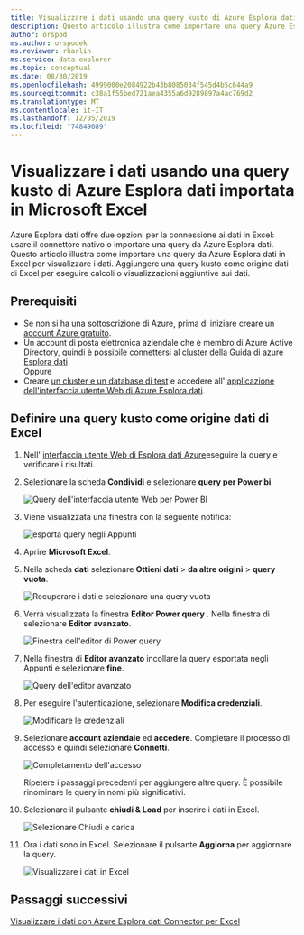 ```yaml
---
title: Visualizzare i dati usando una query kusto di Azure Esplora dati importata in Microsoft Excel
description: Questo articolo illustra come importare una query Azure Esplora dati kusto in Microsoft Excel.
author: orspod
ms.author: orspodek
ms.reviewer: rkarlin
ms.service: data-explorer
ms.topic: conceptual
ms.date: 08/30/2019
ms.openlocfilehash: 4999000e2084922b43b8085034f545d4b5c644a9
ms.sourcegitcommit: c38a1f55bed721aea4355a6d9289897a4ac769d2
ms.translationtype: MT
ms.contentlocale: it-IT
ms.lasthandoff: 12/05/2019
ms.locfileid: "74849089"
---
```

# <a name="visualize-data-using-an-azure-data-explorer-kusto-query-imported-into-microsoft-excel"></a>Visualizzare i dati usando una query kusto di Azure Esplora dati importata in Microsoft Excel

Azure Esplora dati offre due opzioni per la connessione ai dati in Excel: usare il connettore nativo o importare una query da Azure Esplora dati. Questo articolo illustra come importare una query da Azure Esplora dati in Excel per visualizzare i dati. Aggiungere una query kusto come origine dati di Excel per eseguire calcoli o visualizzazioni aggiuntive sui dati.

## <a name="prerequisites"></a>Prerequisiti

* Se non si ha una sottoscrizione di Azure, prima di iniziare creare un [account Azure gratuito](https://azure.microsoft.com/free/).
* Un account di posta elettronica aziendale che è membro di Azure Active Directory, quindi è possibile connettersi al [cluster della Guida di azure Esplora dati](https://dataexplorer.azure.com/clusters/help/databases/Samples) 
<br>Oppure</br>
* Creare [un cluster e un database di test](create-cluster-database-portal.md) e accedere all' [applicazione dell'interfaccia utente Web di Azure Esplora dati](https://dataexplorer.azure.com/).

## <a name="define-kusto-query-as-an-excel-data-source"></a>Definire una query kusto come origine dati di Excel

1. Nell' [interfaccia utente Web di Esplora dati Azure](https://dataexplorer.azure.com/clusters/help/databases/Samples)eseguire la query e verificare i risultati.

1. Selezionare la scheda **Condividi** e selezionare **query per Power bi**.

    ![Query dell'interfaccia utente Web per Power BI](media/excel-blank-query/web-ui-query-to-powerbi.png)

1. Viene visualizzata una finestra con la seguente notifica:

    ![esporta query negli Appunti](media/excel-blank-query/query-exported-to-clipboard.png)

1. Aprire **Microsoft Excel**.

1. Nella scheda **dati** selezionare **Ottieni dati** > **da altre origini** > **query vuota**.

    ![Recuperare i dati e selezionare una query vuota](media/excel-blank-query/get-data-blank-query.png)

1. Verrà visualizzata la finestra **Editor Power query** . Nella finestra di selezionare **Editor avanzato**.

    ![Finestra dell'editor di Power query](media/excel-blank-query/power-query-editor.png)

1. Nella finestra di **Editor avanzato** incollare la query esportata negli Appunti e selezionare **fine**.

    ![Query dell'editor avanzato](media/excel-blank-query/advanced-editor-query.png)    

1. Per eseguire l'autenticazione, selezionare **Modifica credenziali**.

    ![Modificare le credenziali](media/excel-blank-query/edit-credentials.png)

1. Selezionare **account aziendale** ed **accedere**. Completare il processo di accesso e quindi selezionare **Connetti**.

    ![Completamento dell'accesso](media/excel-blank-query/complete-sign-in.png)

    Ripetere i passaggi precedenti per aggiungere altre query. È possibile rinominare le query in nomi più significativi.

1. Selezionare il pulsante **chiudi & Load** per inserire i dati in Excel.

    ![Selezionare Chiudi e carica](media/excel-blank-query/close-and-load.png)

1. Ora i dati sono in Excel. Selezionare il pulsante **Aggiorna** per aggiornare la query.

    ![Visualizzare i dati in Excel](media/excel-blank-query/data-in-excel.png)

## <a name="next-steps"></a>Passaggi successivi

[Visualizzare i dati con Azure Esplora dati Connector per Excel](excel-connector.md)
